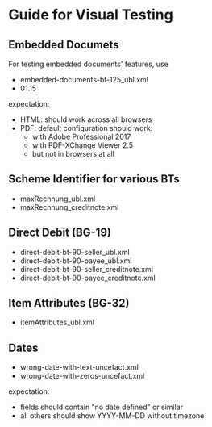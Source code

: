 # Guide for Visual Testing

## Embedded Documets
For testing embedded documents' features, use
* embedded-documents-bt-125_ubl.xml
* 01.15

expectation:
* HTML: should work across all browsers
* PDF: default configuration should work:
  * with Adobe Professional 2017
  * with PDF-XChange Viewer 2.5
  * but not in browsers at all 

## Scheme Identifier for various BTs
* maxRechnung_ubl.xml
* maxRechnung_creditnote.xml

## Direct Debit (BG-19)

* direct-debit-bt-90-seller_ubl.xml
* direct-debit-bt-90-payee_ubl.xml
* direct-debit-bt-90-seller_creditnote.xml
* direct-debit-bt-90-payee_creditnote.xml

## Item Attributes (BG-32)
* itemAttributes_ubl.xml

## Dates
* wrong-date-with-text-uncefact.xml
* wrong-date-with-zeros-uncefact.xml

expectation: 
* fields should contain "no date defined" or similar
* all others should show YYYY-MM-DD without timezone
